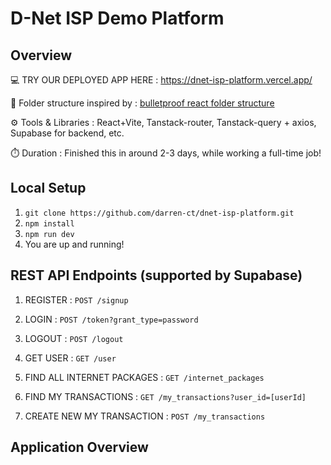 # D-Net ISP Demo Platform 

<h2>Overview</h2>

💻 TRY OUR DEPLOYED APP HERE : <a href="https://dnet-isp-platform.vercel.app/">https://dnet-isp-platform.vercel.app/</a>

📁 Folder structure inspired by : <a href="https://github.com/alan2207/bulletproof-react/blob/master/docs/project-structure.md"> bulletproof react folder structure </a>

⚙️ Tools & Libraries : React+Vite, Tanstack-router, Tanstack-query + axios, Supabase for backend, etc.

⏱️ Duration : Finished this in around 2-3 days, while working a full-time job!

<h2>Local Setup</h2>

1. ```git clone https://github.com/darren-ct/dnet-isp-platform.git```
2. ```npm install```
3. ```npm run dev```
4. You are up and running!

<h2>REST API Endpoints (supported by Supabase)</h2>

1. REGISTER : ```POST /signup```
2. LOGIN : ```POST /token?grant_type=password```
3. LOGOUT : ```POST /logout```
4. GET USER : ```GET /user```

5. FIND ALL INTERNET PACKAGES : ```GET /internet_packages```

6. FIND MY TRANSACTIONS : ```GET /my_transactions?user_id=[userId]```
7. CREATE NEW MY TRANSACTION : ```POST /my_transactions```

<h2>Application Overview</h2>
